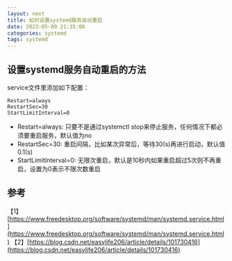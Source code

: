 ```yaml
---
layout: next
title: 如何设置systemd服务自动重启
date: 2023-05-09 21:35:06
categories: systemd
tags: systemd
---
```


## 设置systemd服务自动重启的方法
service文件里添加如下配置：
```
Restart=always
RestartSec=30
StartLimitInterval=0
```
* Restart=always: 只要不是通过systemctl stop来停止服务，任何情况下都必须要重启服务，默认值为no
* RestartSec=30: 重启间隔，比如某次异常后，等待30(s)再进行启动，默认值0.1(s)
* StartLimitInterval=0: 无限次重启，默认是10秒内如果重启超过5次则不再重启，设置为0表示不限次数重启

<!-- more -->
## 参考
【1】[https://www.freedesktop.org/software/systemd/man/systemd.service.html](https://www.freedesktop.org/software/systemd/man/systemd.service.html)
【2】[https://blog.csdn.net/easylife206/article/details/101730416](https://blog.csdn.net/easylife206/article/details/101730416)
